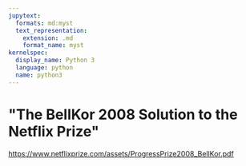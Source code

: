 ```yaml
---
jupytext:
  formats: md:myst
  text_representation:
    extension: .md
    format_name: myst
kernelspec:
  display_name: Python 3
  language: python
  name: python3
---
```


# "The BellKor 2008 Solution to the Netflix Prize"

https://www.netflixprize.com/assets/ProgressPrize2008_BellKor.pdf